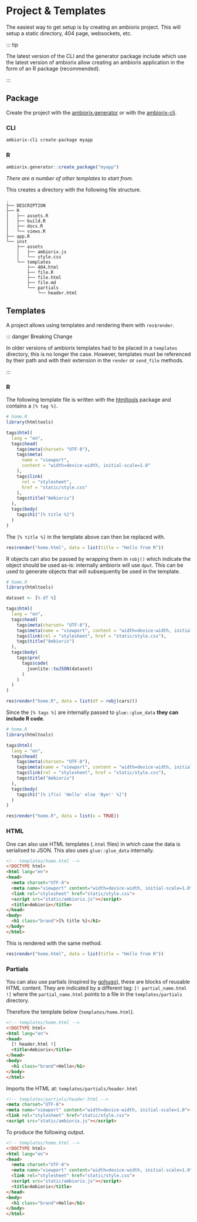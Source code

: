 # Project & Templates

The easiest way to get setup is by creating an ambiorix project. This will setup a static directory, 404 page, websockets, etc.

::: tip

The latest version of the CLI and the generator package include
which use the latest version of ambiorix allow creating an ambiorix
application in the form of an R package (recommended).

:::

## Package

Create the project with the 
[ambiorix.generator](https://github.com/devOpifex/ambiorix.generator) 
or with the [ambiorix-cli](https://github.com/devOpifex/ambiorix-cli).

### CLI

```bash
ambiorix-cli create-package myapp
```

### R

```r
ambiorix.generator::create_package("myapp")
```

_There are a number of other templates to start from._

This creates a directory with the following file structure.

```
.
├── DESCRIPTION
├── R
│   ├── assets.R
│   ├── build.R
│   ├── docs.R
│   └── views.R
├── app.R
└── inst
    ├── assets
    │   ├── ambiorix.js
    │   └── style.css
    └── templates
        ├── 404.html
        ├── file.R
        ├── file.html
        ├── file.md
        └── partials
            └── header.html
```

## Templates

A project allows using templates and rendering them with `res$render`. 

::: danger Breaking Change

In older versions of ambiorix templates had to be placed in a 
`templates` directory, this is no longer the case.
However, templates must be referenced by their path and with
their extension in the `render` or `send_file` methods.

:::

### R

The following template file is written with the [htmltools](https://CRAN.R-project.org/package=htmltools) package and contains a `[% tag %]`.

```r
# home.R
library(htmltools)

tags$html(
  lang = "en",
  tags$head(
    tags$meta(charset= "UTF-8"),
    tags$meta(
      name = "viewport", 
      content = "width=device-width, initial-scale=1.0"
    ),
    tags$link(
      rel = "stylesheet", 
      href = "static/style.css"
    ),
    tags$title("Ambiorix")
  ),
  tags$body(
    tags$h1("[% title %]")
  )
)
```

The `[% title %]` in the template above can then be replaced with.

```r
res$render("home.html", data = list(title = "Hello from R"))
```

R objects can also be passed by wrapping them in `robj()` which indicate the object should be used as-is: internally ambiorix will use `dput`. This can be used to generate objects that will subsequently be used in the template.

```r
# home.R
library(htmltools)

dataset <- [% df %]

tags$html(
  lang = "en",
  tags$head(
    tags$meta(charset= "UTF-8"),
    tags$meta(name = "viewport", content = "width=device-width, initial-scale=1.0"),
    tags$link(rel = "stylesheet", href = "static/style.css"),
    tags$title("Ambiorix")
  ),
  tags$body(
    tags$pre(
      tags$code(
        jsonlite::toJSON(dataset)
      )
    )
  )
)
```

```r
res$render("home.R", data = list(df = robj(cars)))
```

Since the `[% tags %]` are internally passed to `glue::glue_data` __they can include R code__.

```r
# home.R
library(htmltools)

tags$html(
  lang = "en",
  tags$head(
    tags$meta(charset= "UTF-8"),
    tags$meta(name = "viewport", content = "width=device-width, initial-scale=1.0"),
    tags$link(rel = "stylesheet", href = "static/style.css"),
    tags$title("Ambiorix")
  ),
  tags$body(
    tags$h1("[% if(x) 'Hello' else 'Bye!' %]")
  )
)
```

```r
res$render("home.R", data = list(x = TRUE))
```

### HTML

One can also use HTML templates (`.html` files) in which case the data is serialised to JSON. This also uses `glue::glue_data` internally.

```html
<!-- templates/home.html -->
<!DOCTYPE html>
<html lang="en">
<head>
  <meta charset="UTF-8">
  <meta name="viewport" content="width=device-width, initial-scale=1.0">
  <link rel="stylesheet" href="static/style.css">
  <script src="static/ambiorix.js"></script>
  <title>Ambiorix</title>
</head>
<body>
  <h1 class="brand">[% title %]</h1>
</body>
</html>
```

This is rendered with the same method.

```r
res$render("home.html", data = list(title = "Hello from R"))
```

### Partials

You can also use partials (inspired by [gohugo](https://gohugo.io)), these are blocks of reusable HTML content. They are indicated by a different tag: `[! partial_name.html !]` where the `partial_name.html` points to a file in the `templates/partials` directory.

Therefore the template below (`templates/home.html`).

```html
<!-- templates/home.html -->
<!DOCTYPE html>
<html lang="en">
<head>
  [! header.html !]
  <title>Ambiorix</title>
</head>
<body>
  <h1 class="brand">Hello</h1>
</body>
</html>
```

Imports the HTML at: `templates/partials/header.html `

```html
<!-- templates/partials/header.html -->
<meta charset="UTF-8">
<meta name="viewport" content="width=device-width, initial-scale=1.0">
<link rel="stylesheet" href="static/style.css">
<script src="static/ambiorix.js"></script>
```

To produce the following output.

```html
<!-- templates/home.html -->
<!DOCTYPE html>
<html lang="en">
<head>
  <meta charset="UTF-8">
  <meta name="viewport" content="width=device-width, initial-scale=1.0">
  <link rel="stylesheet" href="static/style.css">
  <script src="static/ambiorix.js"></script>
  <title>Ambiorix</title>
</head>
<body>
  <h1 class="brand">Hello</h1>
</body>
</html>
```

